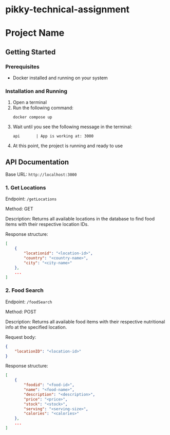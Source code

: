 # pikky-technical-assignment

# Project Name

## Getting Started

### Prerequisites

- Docker installed and running on your system

### Installation and Running

1. Open a terminal
2. Run the following command:
   ```
   docker compose up
   ```
3. Wait until you see the following message in the terminal:
   ```
   api       | App is working at: 3000
   ```
4. At this point, the project is running and ready to use

## API Documentation

Base URL: `http://localhost:3000`

### 1. Get Locations

Endpoint: `/getLocations`

Method: GET

Description: Returns all available locations in the database to find food items with their respective location IDs.

Response structure:
```json
[
    {
        "locationid": "<location-id>",
        "country": "<country-name>",
        "city": "<city-name>"
    },
    ...
]
```

### 2. Food Search

Endpoint: `/foodSearch`

Method: POST

Description: Returns all available food items with their respective nutritional info at the specified location.

Request body:
```json
{
    "locationID": "<location-id>"
}
```

Response structure:
```json
[
    {
        "foodid": "<food-id>",
        "name": "<food-name>",
        "description": "<description>",
        "price": "<price>",
        "stock": "<stock>",
        "serving": "<serving-size>",
        "calories": "<calories>"
    },
    ...
]
```
